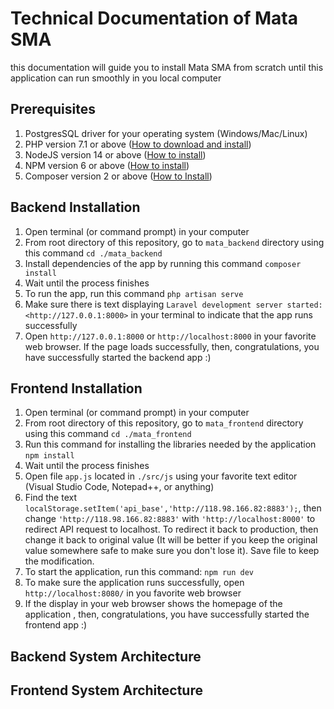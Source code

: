 
# Technical Documentation of Mata SMA
this documentation will guide you to install Mata SMA from scratch until this application can run smoothly in you local computer  

## Prerequisites
1. PostgresSQL driver for your operating system (Windows/Mac/Linux)
2. PHP version 7.1 or above ([How to download and install](https://www.php.net/downloads))
3. NodeJS version 14 or above ([How to install](https://nodejs.org/dist/v14.18.0/node-v14.18.0.pkg))
4. NPM version 6 or above ([How to install](https://docs.npmjs.com/downloading-and-installing-node-js-and-npm/))
5. Composer version 2 or above ([How to Install](https://getcomposer.org/download/))

## Backend Installation
1. Open terminal (or command prompt) in your computer
2. From root directory of this repository, go to `mata_backend` directory using this command `cd ./mata_backend`
3. Install dependencies of the app by running this command `composer install`
4. Wait until the process finishes
5. To run the app, run this command `php artisan serve`
6. Make sure there is text displaying `Laravel development server started: <http://127.0.0.1:8000>` in your terminal to indicate that the app runs successfully
7. Open `http://127.0.0.1:8000` or `http://localhost:8000` in your favorite web browser. If the page loads successfully, then, congratulations, you have successfully started the backend app :)

## Frontend Installation
1. Open terminal (or command prompt) in your computer
2. From root directory of this repository, go to `mata_frontend` directory using this command `cd ./mata_frontend`
3. Run this command for installing the libraries needed by the application `npm install`
4. Wait until the process finishes
5. Open file `app.js` located in `./src/js` using your favorite text editor (Visual Studio Code, Notepad++, or anything)
6. Find the text `localStorage.setItem('api_base','http://118.98.166.82:8883');`, then change `'http://118.98.166.82:8883'` with `'http://localhost:8000'` to redirect API request to localhost. To redirect it back to production, then change it back to original value (It will be better if you keep the original value somewhere safe to make sure you don't lose it). Save file to keep the modification.
7. To start the application, run this command: `npm run dev`
8. To make sure the application runs successfully, open ` http://localhost:8080/` in you favorite web browser
9. If the display in your web browser shows the homepage of the application , then, congratulations, you have successfully started the frontend app :)

## Backend System Architecture


## Frontend System Architecture
 


